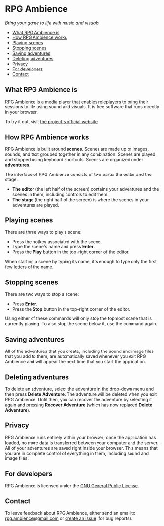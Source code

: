 # RPG Ambience

*Bring your game to life with music and visuals*

- [What RPG Ambience is](#what-rpg-ambience-is)
- [How RPG Ambience works](#how-rpg-ambience-works)
- [Playing scenes](#playing-scenes)
- [Stopping scenes](#stopping-scenes)
- [Saving adventures](#saving-adventures)
- [Deleting adventures](#deleting-adventures)
- [Privacy](#privacy)
- [For developers](#for-developers)
- [Contact](#contact)

## What RPG Ambience is
RPG Ambience is a media player that enables roleplayers to bring their sessions to life using sound and visuals. It is free software that runs directly in your browser.

To try it out, visit [the project's official website](http://rpg-ambience.com/).

## How RPG Ambience works
RPG Ambience is built around **scenes**. Scenes are made up of images, sounds, and text grouped together in any combination. Scenes are played and stopped using keyboard shortcuts. Scenes are organized under **adventures**.

The interface of RPG Ambience consists of two parts: the editor and the stage.

- **The editor** (the left half of the screen) contains your adventures and the scenes in them, including controls to edit them.
- **The stage** (the right half of the screen) is where the scenes in your adventures are played.

## Playing scenes
There are three ways to play a scene:

- Press the hotkey associated with the scene.
- Type the scene's name and press **Enter**.
- Press the **Play** button in the top-right corner of the editor.
	
When starting a scene by typing its name, it's enough to type only the first few letters of the name.

## Stopping scenes
There are two ways to stop a scene:

- Press **Enter**.
- Press the **Stop** button in the top-right corner of the editor.

Using either of these commands will only stop the topmost scene that is currently playing. To also stop the scene below it, use the command again.

## Saving adventures
All of the adventures that you create, including the sound and image files that you add to them, are automatically saved whenever you exit RPG Ambience and will appear the next time that you start the application.

## Deleting adventures
To delete an adventure, select the adventure in the drop-down menu and then press **Delete Adventure**. The adventure will be deleted when you exit RPG Ambience. Until then, you can recover the adventure by selecting it again and pressing **Recover Adventure** (which has now replaced **Delete Adventure**).

## Privacy
RPG Ambience runs entirely within your browser; once the application has loaded, no more data is transferred between your computer and the server. All of your adventures are saved right inside your browser. This means that you are in complete control of everything in them, including sound and image files.

## For developers
RPG Ambience is licensed under the [GNU General Public License](http://www.gnu.org/licenses/gpl.html).

## Contact
To leave feedback about RPG Ambience, either send an email to [rpg.ambience@gmail.com](mailto:rpg.ambience@gmail.com) or [create an issue](https://github.com/JakobKallin/RPG-Ambience/issues) (for bug reports).